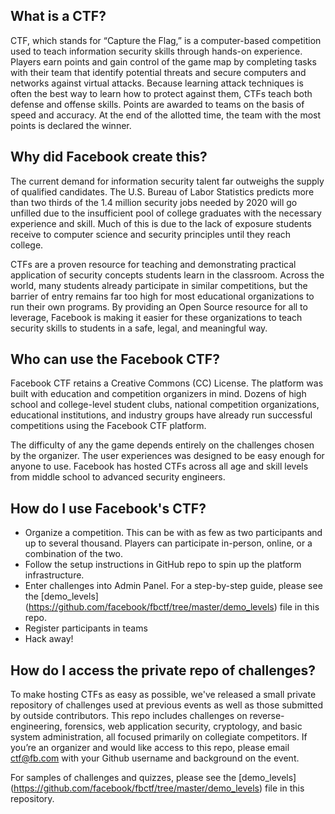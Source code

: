 ## What is a CTF? 

CTF, which stands for “Capture the Flag,” is a computer-based competition used to teach information security skills through hands-on experience. Players earn points and gain control of the game map by completing tasks with their team that identify potential threats and secure computers and networks against virtual attacks. Because learning attack techniques is often the best way to learn how to protect against them, CTFs teach both defense and offense skills. Points are awarded to teams on the basis of speed and accuracy. At the end of the allotted time, the team with the most points is declared the winner.

## Why did Facebook create this? 

The current demand for information security talent far outweighs the supply of qualified candidates. The U.S. Bureau of Labor Statistics predicts more than two thirds of the 1.4 million security jobs needed by 2020 will go unfilled due to the insufficient pool of college graduates with the necessary experience and skill. Much of this is due to the lack of exposure students receive to computer science and security principles until they reach college.  

CTFs are a proven resource for teaching and demonstrating practical application of security concepts students learn in the classroom. Across the world, many students already participate in similar competitions, but the barrier of entry remains far too high for most educational organizations to run their own programs. By providing an Open Source resource for all to leverage, Facebook is making it easier for these organizations to teach security skills to students in a safe, legal, and meaningful way. 

## Who can use the Facebook CTF?

Facebook CTF retains a Creative Commons (CC) License. The platform was built with education and competition organizers in mind. Dozens of high school and college-level student clubs, national competition organizations, educational institutions, and industry groups have already run successful competitions using the Facebook CTF platform. 

The difficulty of any the game depends entirely on the challenges chosen by the organizer. The user experiences was designed to be easy enough for anyone to use. Facebook has hosted CTFs across all age and skill levels from middle school to advanced security engineers. 

## How do I use Facebook's CTF?

* Organize a competition. This can be with as few as two participants and up to several thousand. Players can participate in-person, online, or a combination of the two. 
* Follow the setup instructions in GitHub repo to spin up the platform infrastructure. 
* Enter challenges into Admin Panel. For a step-by-step guide, please see the [demo_levels] (https://github.com/facebook/fbctf/tree/master/demo_levels) file in this repo. 
* Register participants in teams
* Hack away!

## How do I access the private repo of challenges? 

To make hosting CTFs as easy as possible, we've released a small private repository of challenges used at previous events as well as those submitted by outside contributors. This repo includes challenges on reverse-engineering, forensics, web application security, cryptology, and basic system administration, all focused primarily on collegiate competitors. If you’re an organizer and would like access to this repo, please email ctf@fb.com with your Github username and background on the event.

For samples of challenges and quizzes, please see the [demo_levels] (https://github.com/facebook/fbctf/tree/master/demo_levels) file in this repository.